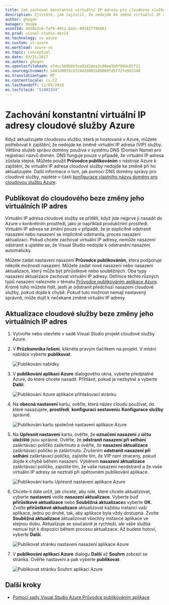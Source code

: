 ```yaml
---
title: Jak zachovat konstantní virtuální IP adresu pro cloudovou službu Azure | Dokumentace Microsoftu
description: Zjistěte, jak zajistit, že nedojde ke změně virtuální IP adresa (VIP) Azure cloudové služby.
author: ghogen
manager: douge
assetId: 4a58e2c6-7a79-4051-8a2c-99182ff8b881
ms.prod: visual-studio-dev14
ms.technology: vs-azure
ms.custom: vs-azure
ms.workload: azure-vs
ms.topic: conceptual
ms.date: 03/21/2017
ms.author: ghogen
ms.openlocfilehash: e74cc5b9bbbfea92d2dea2c00ee5b0f98dc02f21
ms.sourcegitcommit: e481d0055c0724d20003509000fd5f72fe9d1340
ms.translationtype: MT
ms.contentlocale: cs-CZ
ms.lasthandoff: 11/05/2018
ms.locfileid: "51003334"
---
```

# <a name="retain-a-constant-virtual-ip-address-for-an-azure-cloud-service"></a>Zachování konstantní virtuální IP adresy cloudové služby Azure
Když aktualizujete cloudovou službu, která je hostovaná v Azure, můžete potřebovat k zajištění, že nedojde ke změně virtuální IP adresa (VIP) služby. Většina služeb správu domény používá v systému DNS (Domain Name) pro registraci názvů domén. DNS funguje pouze v případě, že virtuální IP adresa zůstala stejná. Můžete použít **Průvodce publikováním** v nástroje Azure k zajištění, že virtuální IP adresa cloudové služby nedojde ke změně při ho aktualizujete. Další informace o tom, jak pomocí DNS domény správy pro cloudové služby, najdete v části [konfigurace vlastního názvu domény pro cloudovou službu Azure](/azure/cloud-services/cloud-services-custom-domain-name-portal).

## <a name="publish-a-cloud-service-without-changing-its-vip"></a>Publikovat do cloudového beze změny jeho virtuálních IP adres
Virtuální IP adresa cloudové služby se přidělí, když jste nejprve ji nasadit do Azure v konkrétním prostředí, jako je například produkčním prostředí. Virtuální IP adresa se změní pouze v případě, že je explicitně odstranit nasazení nebo nasazení se implicitně odstranila, proces nasazení aktualizací. Pokud chcete zachovat virtuální IP adresy, nemůže nasazení odstranit a ujistěte se, že Visual Studio nedojde k odstranění nasazení automaticky. 

Můžete zadat nastavení nasazení **Průvodce publikováním**, která podporuje několik možností nasazení. Můžete zadat nové nasazení nebo nasazení aktualizace, který může být přírůstkové nebo souběžných. Oba typy nasazení aktualizace zachovat virtuální IP adresy. Definice těchto různých typů nasazení naleznete v tématu [Průvodce publikováním aplikace Azure](vs-azure-tools-publish-azure-application-wizard.md). Kromě toho můžete řídit, jestli je odstranit předchozí nasazení cloudové služby, pokud dojde k chybě. Pokud tuto možnost nemají nastavený správně, může dojít k nečekané změně virtuální IP adresy.

## <a name="update-a-cloud-service-without-changing-its-vip"></a>Aktualizace cloudové služby beze změny jeho virtuálních IP adres
1. Vytvořte nebo otevřete v sadě Visual Studio projekt cloudové služby Azure. 

2. V **Průzkumníka řešení**, klikněte pravým tlačítkem na projekt. V místní nabídce vyberte **publikovat**.

    ![Publikování nabídky](./media/vs-azure-tools-cloud-service-retain-a-constant-virtual-ip-address/solution-explorer-publish-menu.png)

3. V **publikování aplikaci Azure** dialogového okna, vyberte předplatné Azure, do které chcete nasadit. Přihlásit, pokud je nezbytné a vyberte **Další**.

    ![Publikování Azure aplikace přihlašovací stránku](./media/vs-azure-tools-cloud-service-retain-a-constant-virtual-ip-address/azure-publish-signin.png)

4. Na **obecná nastavení** kartu, ověřte, která název cloudu používat, do které nasazujete, **prostředí**, **konfiguraci sestavení**a **Konfigurace služby** správně.

    ![Publikování kartu společné nastavení aplikace Azure](./media/vs-azure-tools-cloud-service-retain-a-constant-virtual-ip-address/azure-publish-common-settings.png)

5. Na **Upřesnit nastavení** kartu, ověřte, že **označení nasazení** a **účtu úložiště** jsou správné. Ověřte, že **odstranit nasazení při selhání** zaškrtávací políčko zaškrtnuto a ověřte, že **nasazení aktualizace** zaškrtávací políčko je zaškrtnuto. Zrušením **odstranit nasazení při selhání** zaškrtávací políčko, zajistíte tím, že VIP není ztraceny, pokud dojde k chybě během nasazení. Výběrem **nasazení aktualizace** zaškrtávací políčko, zajistíte tím, že vaše nasazení neodstranil a že vaše virtuální IP adresy se neztratí při opětovném publikování aplikace. 

    ![Publikování kartu Upřesnit nastavení aplikace Azure](./media/vs-azure-tools-cloud-service-retain-a-constant-virtual-ip-address/azure-publish-advanced-settings.png)

6. Chcete-li dále určit, jak chcete, aby role, které chcete aktualizovat, vyberte **nastavení** vedle **nasazení aktualizace**. Vyberte buď **přírůstkové aktualizace** nebo **Souběžná aktualizace**a vyberte **OK**. Zvolte **přírůstkové aktualizace** aktualizovat každou instanci vaší aplikace, jednu po druhé, tak, aby aplikace byla vždy dostupná. Zvolte **Souběžná aktualizace** aktualizovat všechny instance aplikace ve stejnou dobu. Aktualizuje se současně je rychlejší, ale vaše služba nemusí být k dispozici během procesu aktualizace. Až budete hotovi, vyberte **Další**.

    ![Publikovat stránku nastavení nasazení aplikace Azure](./media/vs-azure-tools-cloud-service-retain-a-constant-virtual-ip-address/azure-publish-deployment-update-settings.png)

7. V **publikování aplikaci Azure** dialogu **Další** až **Souhrn** zobrazí se stránka. Ověřte nastavení a pak vyberte **publikovat**.
   
    ![Publikovat stránku Souhrn aplikací Azure](./media/vs-azure-tools-cloud-service-retain-a-constant-virtual-ip-address/azure-publish-summary.png)

## <a name="next-steps"></a>Další kroky
- [Pomocí sady Visual Studio Azure Průvodce publikováním aplikace](vs-azure-tools-publish-azure-application-wizard.md)

